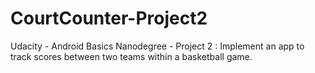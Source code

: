 # CourtCounter-Project2
Udacity - Android Basics Nanodegree - Project 2 : Implement an app to track scores between two teams within a basketball game.
